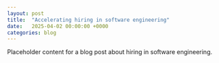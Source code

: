 ```yaml
---
layout: post
title:  "Accelerating hiring in software engineering"
date:   2025-04-02 00:00:00 +0000
categories: blog
---
```


Placeholder content for a blog post about hiring in software engineering.